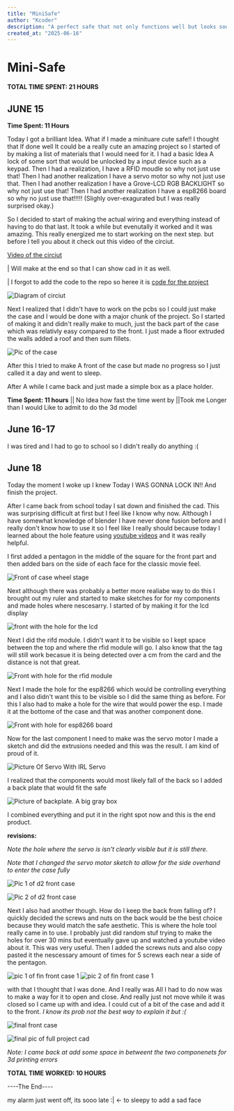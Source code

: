 ```yaml
---
title: "MiniSafe"
author: "Kcoder"
description: "A perfect safe that not only functions well but looks soo cool!"
created_at: "2025-06-16"
---
```

# Mini-Safe

**TOTAL TIME SPENT: 21 HOURS**

## JUNE 15

**Time Spent: 11 Hours**

Today I got a brilliant Idea. What if I made a minituare cute safe!! I thought that If done well It could be a really cute an amazing project so I started of by making a list of materials that I would need for it. I had a basic Idea A lock of some sort that would be unlocked by a input device such as a keypad. Then I had a realization, I have a RFID moudle so why not just use that! Then I had another realization I have a servo motor so why not just use that. Then I had another realization I have a Grove-LCD RGB BACKLIGHT so why not just use that! Then I had another realization I have a esp8266 board so why no just use that!!!!! (Slighly over-exagurated but I was really surprised okay.)

So I decided to start of making the actual wiring and everything instead of having to do that last. It took a while but evenutally it worked and it was amazing. This really energized me to start working on the next step. but before I tell you about it check out this video of the circiut.

[Video of the circiut](https://www.veed.io/view/2a0bd6de-5a5b-40c6-8968-e95c744f65eb?panel=share)

|
Will make at the end so that I can show cad in it as well.

| I forgot to add the code to the repo so heree it is [code for the project](/Safe_Code.ino)

![Diagram of circiut](/Wiring/Diagram.png)

Next I realized that I didn't have to work on the pcbs so I could just make the case and I would be done with a major chunk of the project. So I started of making it and didn't really make to much, just the back part of the case which was relativly easy compared to the front. I just made a floor extruded the walls added a roof and then sum fillets.

![Pic of the case](/jounally-things/images/Case_d1.png)

After this I tried to make A front of the case but made no progress so I just called it a day and went to sleep.

After A while I came back and just made a simple box as a place holder.

**Time Spent: 11 hours**
|| No Idea how fast the time went by
||Took me Longer than I would Like to admit to do the 3d model

## June 16-17

I was tired and I had to go to school so I didn't really do anything :(

## June 18

Today the moment I woke up I knew Today I WAS GONNA LOCK IN!! And finish the project.

After I came back from school today I sat down and finished the cad. This was surprising difficult at first but I feel like I know why now. Although I have somewhat knowledge of blender I have never done fusion before and I really don't know how to use it so I feel like I really should because today I learned about the hole feature using [youtube videos](https://www.youtube.com) and it was really helpful.

I first added a pentagon in the middle of the square for the front part and then added bars on the side of each face for the classic movie feel.

![Front of case wheel stage](/jounally-things/images/frontwithwheel.png)

Next although there was probably a better more realiabe way to do this I brought out my ruler and started to make sketches for for my components and made holes where nescesarry. I started of by making it for the lcd display

![front with the hole for the lcd](/jounally-things/images/frontwithlcdhole.png)

Next I did the rifd module. I didn't want it to be visible so I kept space between the top and where the rfid module will go. I also know that the tag will still work becasue it is being detected over a cm from the card and the distance is not that great.

![Front with hole for the rfid module](/jounally-things/images/fontwithrfidhole.png)

Next I made the hole for the esp8266 which would be controlling everything and I also didn't want this to be visible so I did the same thing as before. For this I also had to make a hole for the wire that would power the esp. I made it at the bottome of the case and that was another component done.

![Front with hole for esp8266 board](/jounally-things/images/frontwithesphole.png)

Now for the last component I need to make was the servo motor I made a sketch and did the extrusions needed and this was the result. I am kind of proud of it.

![Picture Of Servo With IRL Servo](/jounally-things/images/picofservowithirlserco.png)

I realized that the components would most likely fall of the back so I added a back plate that would fit the safe

![Picture of backplate. A big gray box](/jounally-things/images/picofbackplate.png)

I combined everything and put it in the right spot now and this is the end product.

**revisions:**

_Note the hole where the servo is isn't clearly visible but it is still there._

_Note that I changed the servo motor sketch to allow for the side overhand to enter the case fully_

![Pic 1 of d2 front case](/jounally-things/images/pic1offinfrontwithoutscrews.png)

![Pic 2 of d2 front case](/jounally-things/images/pic2offinfrontwithoutscrews.png)

Next I also had another though. How do I keep the back from falling of? I quickly decided the screws and nuts on the back would be the best choice because they would match the safe aesthetic. This is where the hole tool really came in to use. I probably just did random stuf trying to make the holes for over 30 mins but eventually gave up and watched a youtube video about it. This was very useful. Then I added the screws nuts and also copy pasted it the nescessary amount of times for 5 screws each near a side of the pentagon.

![pic 1 of fin front case 1](/jounally-things/images/picofwithscrewstop.png)
![pic 2 of fin front case 1](/jounally-things/images/picofwithscrewsbottom.png)

with that I thought that I was done. And I really was All I had to do now was to make a way for it to open and close. And really just not move while it was closed so I came up with and idea. I could cut of a bit of the case and add it to the front. _I know its prob not the best way to explain it but :(_

![final front case](/jounally-things/images/final%20top.png)

![final pic of full project cad](/jounally-things/images/finalpicofullcase.png)

_Note: I came back at add some space in betweent the two componenets for 3d printing errors_

**TOTAL TIME WORKED: 10 HOURS**



----The End----

my alarm just went off, its sooo late :| <- to sleepy to add a sad face